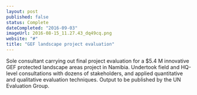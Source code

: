 ```yaml
---
layout: post
published: false
status: Complete
dateCompleted: "2016-09-03"
imageUrl: 2016-08-15_11.27.43_dq49cq.png
website: "#"
title: "GEF landscape project evaluation"
---
```


Sole consultant carrying out final project evaluation for a $5.4 M
innovative GEF protected landscape areas project in Namibia. Undertook
field and HQ-level consultations with dozens of stakeholders, and
applied quantitative and qualitative evaluation techniques. Output to be
published by the UN Evaluation Group. 